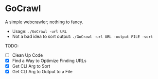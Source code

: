 # GoCrawl

A simple webcrawler; nothing to fancy.
* Usage: `./GoCrawl -url URL`
* Not a bad idea to sort output: `./GoCrawl -url URL -output FILE -sort`

TODO:
- [ ] Clean Up Code
- [x] Find a Way to Optimize Finding URLs
- [x] Get CLI Arg to Sort 
- [x] Get CLI Arg to Output to a File